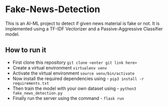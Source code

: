 # Fake-News-Detection
This is an AI-ML project to detect if given news material is fake or not. 
It is implemented using a TF-IDF Vectorizer and a Passive-Aggressive Classifier model.


## How to run it
* First clone this repository ``git clone <enter git link here> ``
* Create a virtual environment ``virtualenv venv ``
* Activate the virtual environment ``source venv/bin/activate ``
* Now install the required dependencies using - ``pip3 install -r requirements.txt ``
* Then train the model with your own dataset using  - ``python3 fake_news_detection.py``
* Finally run the server using the command - ``flask run``
